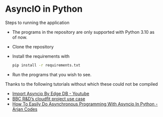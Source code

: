 # AsyncIO in Python

Steps to running the application

* The programs in the repository are only supported with Python 3.10 as of now.
* Clone the repository
* Install the requirements with

    ```sh
    pip install -r requirements.txt
    ```

* Run the programs that you wish to see.

Thanks to the following tutorials without which these could not be compiled

* [Import Asyncio By Edge DB - Youtube](https://www.youtube.com/playlist?list=PLhNSoGM2ik6SIkVGXWBwerucXjgP1rHmB)
* [BBC R&D’s cloudfit project use case](https://bbc.github.io/cloudfit-public-docs/asyncio/asyncio-part-1)
* [How To Easily Do Asynchronous Programming With Asyncio In Python - Arjan Codes](https://www.youtube.com/watch?v=2IW-ZEui4h4)
